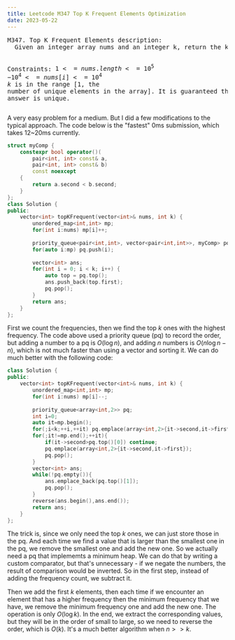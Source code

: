 ```yaml
---
title: Leetcode M347 Top K Frequent Elements Optimization
date: 2023-05-22
---
```

<script src="/Yi-blog/js/scripts.js"></script>
<link rel="stylesheet" href="/Yi-blog/css/styles.css">
<pre>
M347. Top K Frequent Elements description:
  Given an integer array nums and an integer k, return the k most frequent elements. You may return the answer in any order.

Constraints:
  $1 <= nums.length <= 10^5$
  $-10^4 <= nums[i] <= 10^4$
  $k$ is in the range [1, the number of unique elements in the array].
  It is guaranteed that the answer is unique.
</pre>
A very easy problem for a medium. But I did a few modifications to the typical approach. The code below is the "fastest" 0ms submission, which takes 12~20ms currently.
```cpp
struct myComp {
    constexpr bool operator()(
        pair<int, int> const& a,
        pair<int, int> const& b)
        const noexcept
    {
        return a.second < b.second;
    }
};
class Solution {
public:   
    vector<int> topKFrequent(vector<int>& nums, int k) {
        unordered_map<int,int> mp;
        for(int i:nums) mp[i]++;
        
        priority_queue<pair<int,int>, vector<pair<int,int>>, myComp> pq;
        for(auto i:mp) pq.push(i);
        
        vector<int> ans;
        for(int i = 0; i < k; i++) {
            auto top = pq.top();
            ans.push_back(top.first);
            pq.pop();
        }
        return ans;
    }
};
```
First we count the frequencies, then we find the top $k$ ones with the highest frequency. The code above used a priority queue (pq) to record the order, but adding a number to a pq is $O(\log n)$, and adding $n$ numbers is $O(n\log n - n)$, which is not much faster than using a vector and sorting it. We can do much better with the following code:
```cpp
class Solution {
public:   
    vector<int> topKFrequent(vector<int>& nums, int k) {
        unordered_map<int,int> mp;
        for(int i:nums) mp[i]--;
        
        priority_queue<array<int,2>> pq;
        int i=0;
        auto it=mp.begin();
        for(;i<k;++i,++it) pq.emplace(array<int,2>{it->second,it->first});
        for(;it!=mp.end();++it){
            if(it->second>pq.top()[0]) continue;
            pq.emplace(array<int,2>{it->second,it->first});
            pq.pop();
        }
        vector<int> ans;
        while(!pq.empty()){
            ans.emplace_back(pq.top()[1]);
            pq.pop();
        }
        reverse(ans.begin(),ans.end());
        return ans;
    }
};
```
The trick is, since we only need the top $k$ ones, we can just store those in the pq. And each time we find a value that is larger than the smallest one in the pq, we remove the smallest one and add the new one. So we actually need a pq that implememts a minimum heap. We can do that by writing a custom comparator, but that's unnecessary - if we negate the numbers, the result of comparison would be inverted. So in the first step, instead of adding the frequency count, we subtract it.

Then we add the first $k$ elements, then each time if we encounter an element that has a higher frequency then the minimum frequency that we have, we remove the minimum frequency one and add the new one. The operation is only $O(\log k)$. In the end, we extract the corresponding values, but they will be in the order of small to large, so we need to reverse the order, which is $O(k)$. It's a much better algorithm when $n>>k$.